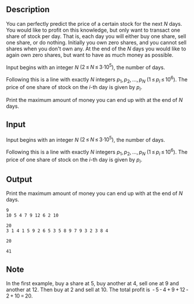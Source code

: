 ## Description

<div><p>You can perfectly predict the price of a certain stock for the next <span class="tex-span"><i>N</i></span> days. You would like to profit on this knowledge, but only want to transact one share of stock per day. That is, each day you will either buy one share, sell one share, or do nothing. Initially you own zero shares, and you cannot sell shares when you don't own any. At the end of the <span class="tex-span"><i>N</i></span> days you would like to again own zero shares, but want to have as much money as possible.</p></div><div class="input-specification"><p>Input begins with an integer <span class="tex-span"><i>N</i></span> <span class="tex-span">(2 ≤ <i>N</i> ≤ 3·10<sup class="upper-index">5</sup>)</span>, the number of days.</p><p>Following this is a line with exactly <span class="tex-span"><i>N</i></span> integers <span class="tex-span"><i>p</i><sub class="lower-index">1</sub>, <i>p</i><sub class="lower-index">2</sub>, ..., <i>p</i><sub class="lower-index"><i>N</i></sub></span> <span class="tex-span">(1 ≤ <i>p</i><sub class="lower-index"><i>i</i></sub> ≤ 10<sup class="upper-index">6</sup>)</span>. The price of one share of stock on the <span class="tex-span"><i>i</i></span>-th day is given by <span class="tex-span"><i>p</i><sub class="lower-index"><i>i</i></sub></span>.</p></div><div class="output-specification"><p>Print the maximum amount of money you can end up with at the end of <span class="tex-span"><i>N</i></span> days.</p></div>

## Input

<p>Input begins with an integer <span class="tex-span"><i>N</i></span> <span class="tex-span">(2 ≤ <i>N</i> ≤ 3·10<sup class="upper-index">5</sup>)</span>, the number of days.</p><p>Following this is a line with exactly <span class="tex-span"><i>N</i></span> integers <span class="tex-span"><i>p</i><sub class="lower-index">1</sub>, <i>p</i><sub class="lower-index">2</sub>, ..., <i>p</i><sub class="lower-index"><i>N</i></sub></span> <span class="tex-span">(1 ≤ <i>p</i><sub class="lower-index"><i>i</i></sub> ≤ 10<sup class="upper-index">6</sup>)</span>. The price of one share of stock on the <span class="tex-span"><i>i</i></span>-th day is given by <span class="tex-span"><i>p</i><sub class="lower-index"><i>i</i></sub></span>.</p>

## Output

<p>Print the maximum amount of money you can end up with at the end of <span class="tex-span"><i>N</i></span> days.</p>





```input1
9
10 5 4 7 9 12 6 2 10

```




```input2
20
3 1 4 1 5 9 2 6 5 3 5 8 9 7 9 3 2 3 8 4

```




```output1
20

```




```output2
41

```



## Note

<p>In the first example, buy a share at <span class="tex-span">5</span>, buy another at <span class="tex-span">4</span>, sell one at <span class="tex-span">9</span> and another at <span class="tex-span">12</span>. Then buy at <span class="tex-span">2</span> and sell at <span class="tex-span">10</span>. The total profit is <span class="tex-span"> - 5 - 4 + 9 + 12 - 2 + 10 = 20</span>.</p>
